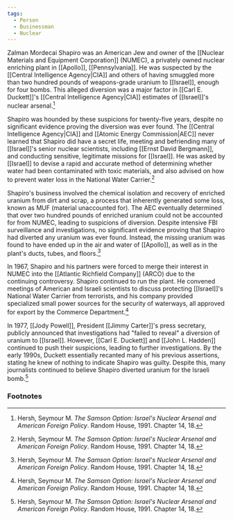 ```yaml
---
tags:
  - Person
  - Businessman
  - Nuclear
---
```

Zalman Mordecai Shapiro was an American Jew and owner of the [[Nuclear Materials and Equipment Corporation]] (NUMEC), a privately owned nuclear enriching plant in [[Apollo]], [[Pennsylvania]]. He was suspected by the [[Central Intelligence Agency|CIA]] and others of having smuggled more than two hundred pounds of weapons-grade uranium to [[Israel]], enough for four bombs. This alleged diversion was a major factor in [[Carl E. Duckett]]'s [[Central Intelligence Agency|CIA]] estimates of [[Israel]]'s nuclear arsenal.[^1]

Shapiro was hounded by these suspicions for twenty-five years, despite no significant evidence proving the diversion was ever found. The [[Central Intelligence Agency|CIA]] and [[Atomic Energy Commission|AEC]] never learned that Shapiro did have a secret life, meeting and befriending many of [[Israel]]'s senior nuclear scientists, including [[Ernst David Bergmann]], and conducting sensitive, legitimate missions for [[Israel]]. He was asked by [[Israel]] to devise a rapid and accurate method of determining whether water had been contaminated with toxic materials, and also advised on how to prevent water loss in the National Water Carrier.[^1]

Shapiro's business involved the chemical isolation and recovery of enriched uranium from dirt and scrap, a process that inherently generated some loss, known as MUF (material unaccounted for). The AEC eventually determined that over two hundred pounds of enriched uranium could not be accounted for from NUMEC, leading to suspicions of diversion. Despite intensive FBI surveillance and investigations, no significant evidence proving that Shapiro had diverted any uranium was ever found. Instead, the missing uranium was found to have ended up in the air and water of [[Apollo]], as well as in the plant's ducts, tubes, and floors.[^1]

In 1967, Shapiro and his partners were forced to merge their interest in NUMEC into the [[Atlantic Richfield Company]] (ARCO) due to the continuing controversy. Shapiro continued to run the plant. He convened meetings of American and Israeli scientists to discuss protecting [[Israel]]'s National Water Carrier from terrorists, and his company provided specialized small power sources for the security of waterways, all approved for export by the Commerce Department.[^1]

In 1977, [[Jody Powell]], President [[Jimmy Carter]]'s press secretary, publicly announced that investigations had "failed to reveal" a diversion of uranium to [[Israel]]. However, [[Carl E. Duckett]] and [[John L. Hadden]] continued to push their suspicions, leading to further investigations. By the early 1990s, Duckett essentially recanted many of his previous assertions, stating he knew of nothing to indicate Shapiro was guilty. Despite this, many journalists continued to believe Shapiro diverted uranium for the Israeli bomb.[^1]

### Footnotes

[^1]: Hersh, Seymour M. *The Samson Option: Israel's Nuclear Arsenal and American Foreign Policy*. Random House, 1991. Chapter 14, 18.